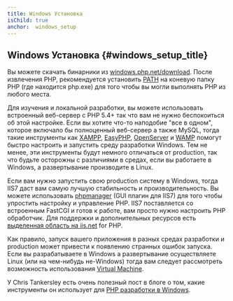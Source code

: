 ```yaml
---
title: Windows Установка
isChild: true
anchor:  windows_setup
---
```


## Windows Установка {#windows_setup_title}

Вы можете скачать бинарники из [windows.php.net/download][php-downloads]. После извлечения PHP, рекомендуется установить
[PATH][windows-path] на коневую папку PHP (где находится php.exe) для того чтобы вы могли выполнять PHP из любого места.

Для изучения и локальной разработки, вы можете использовать встроенный веб-сервер с PHP 5.4+ так что вам не нужно
беспокоиться об этой настройке. Если вы хотите что-то наподобие "все в одном", которое включало бы полноценный
веб-сервер а также MySQL, тогда такие инструменты как [XAMPP][xampp], [EasyPHP][easyphp], [OpenServer][openserver] и
[WAMP][wamp] помогут быстро настроить и запустить среду разработки Windows. Тем не менее, эти инструменты будут немного
отличаться от production, так что будьте осторожны с различиями в средах, если вы работаете в Windows, а развертывание
производите в Linux.

Если вам нужно запустить свою production систему в Windows, тогда IIS7 даст вам самую лучшую стабильность и
производительность. Вы можете использовать [phpmanager][phpmanager] (GUI плагин для IIS7) для того чтобы упростить настройку и управление PHP. IIS7 поставляется со встроенным FastCGI и готов к работе, вам просто нужно настроить PHP обработчик. Для поддержки и дополнительных ресурсов есть [выделенная область на iis.net][php-iis] for PHP.

Как правило, запуск вашего приложения в разных средах разработки и production может привести к появлению странных ошибок
запуска. Если вы разрабатываете в Windows а развертывание осуществляете Linux (или на чем-нибудь не-Windows) тогда вам
следует рассмотреть возможность использования [Virtual Machine](#virtualization_title).

У Chris Tankersley есть очень полезный пост в блоге о том, какие инструменты он использует для
[PHP разработки в Windows][windows-tools].

[easyphp]: https://www.easyphp.org/
[phpmanager]: http://phpmanager.codeplex.com/
[openserver]: https://ospanel.io/
[wamp]: https://www.wampserver.com/en/
[php-downloads]: https://windows.php.net/download/
[php-iis]: https://php.iis.net/
[windows-path]: https://www.windows-commandline.com/set-path-command-line/
[windows-tools]: https://ctankersley.com/2016/11/13/developing-on-windows-2016/
[xampp]: https://www.apachefriends.org/
